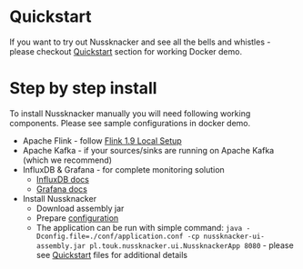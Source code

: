 # Quickstart

If you want to try out Nussknacker and see all the bells and whistles - please checkout [Quickstart](Quickstart.md) section for working Docker demo.

# Step by step install

To install Nussknacker manually you will need following working components. Please see sample configurations in docker demo.

* Apache Flink - follow [Flink 1.9 Local Setup](https://ci.apache.org/projects/flink/flink-docs-release-1.9/tutorials/local_setup.html)
* Apache Kafka - if your sources/sinks are running on Apache Kafka (which we recommend)
* InfluxDB & Grafana - for complete monitoring solution 
  * [InfluxDB docs](https://docs.influxdata.com/influxdb/)
  * [Grafana docs](https://grafana.com/)
* Install Nussknacker
  * Download assembly jar
  * Prepare [configuration](Configuration.md)
  * The application can be run with simple command:
  ```java -Dconfig.file=./conf/application.conf -cp nussknacker-ui-assembly.jar pl.touk.nussknacker.ui.NussknackerApp 8080``` - please see [Quickstart](Quickstart.md) files for additional details
